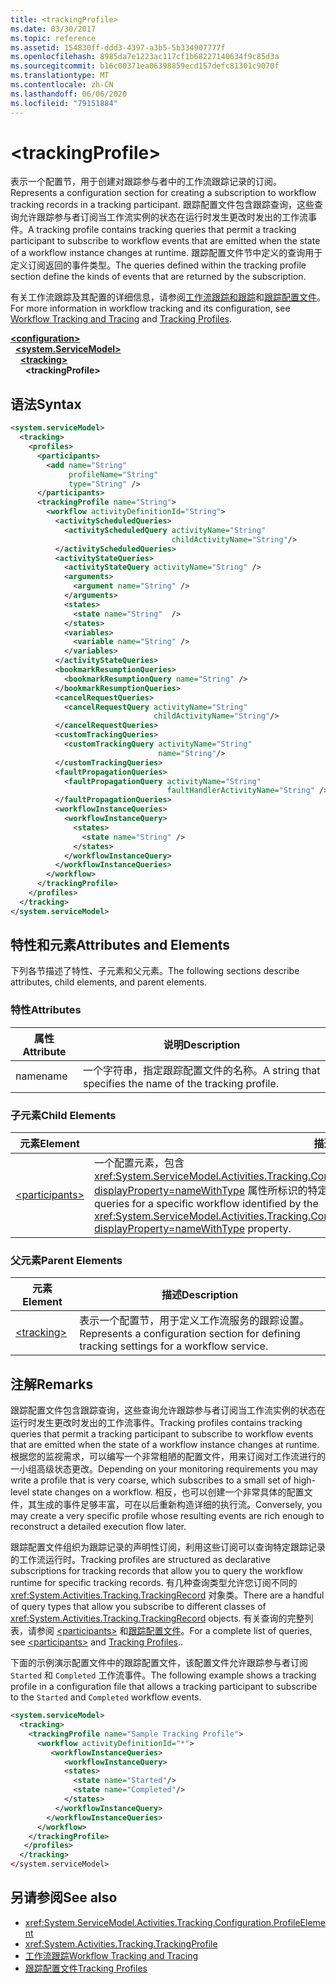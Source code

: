 ```yaml
---
title: <trackingProfile>
ms.date: 03/30/2017
ms.topic: reference
ms.assetid: 154830ff-ddd3-4397-a3b5-5b334907777f
ms.openlocfilehash: 8985da7e1223ac117cf1b68227140634f9c85d3a
ms.sourcegitcommit: b16c00371ea06398859ecd157defc81301c9070f
ms.translationtype: MT
ms.contentlocale: zh-CN
ms.lasthandoff: 06/06/2020
ms.locfileid: "79151884"
---
```

# \<trackingProfile>
<span data-ttu-id="218ac-101">表示一个配置节，用于创建对跟踪参与者中的工作流跟踪记录的订阅。</span><span class="sxs-lookup"><span data-stu-id="218ac-101">Represents a configuration section for creating a subscription to workflow tracking records in a tracking participant.</span></span> <span data-ttu-id="218ac-102">跟踪配置文件包含跟踪查询，这些查询允许跟踪参与者订阅当工作流实例的状态在运行时发生更改时发出的工作流事件。</span><span class="sxs-lookup"><span data-stu-id="218ac-102">A tracking profile contains tracking queries that permit a tracking participant to subscribe to workflow events that are emitted when the state of a workflow instance changes at runtime.</span></span> <span data-ttu-id="218ac-103">跟踪配置文件节中定义的查询用于定义订阅返回的事件类型。</span><span class="sxs-lookup"><span data-stu-id="218ac-103">The queries defined within the tracking profile section define the kinds of events that are returned by the subscription.</span></span>  
  
 <span data-ttu-id="218ac-104">有关工作流跟踪及其配置的详细信息，请参阅[工作流跟踪和跟踪](../../../windows-workflow-foundation/workflow-tracking-and-tracing.md)和[跟踪配置文件](../../../windows-workflow-foundation/tracking-profiles.md)。</span><span class="sxs-lookup"><span data-stu-id="218ac-104">For more information in workflow tracking and its configuration, see [Workflow Tracking and Tracing](../../../windows-workflow-foundation/workflow-tracking-and-tracing.md) and [Tracking Profiles](../../../windows-workflow-foundation/tracking-profiles.md).</span></span>  
  
[**\<configuration>**](../configuration-element.md)\
&nbsp;&nbsp;[**\<system.ServiceModel>**](system-servicemodel-of-workflow.md)\
&nbsp;&nbsp;&nbsp;&nbsp;[**\<tracking>**](tracking.md)\
&nbsp;&nbsp;&nbsp;&nbsp;&nbsp;&nbsp;**\<trackingProfile>**  
  
## <a name="syntax"></a><span data-ttu-id="218ac-105">语法</span><span class="sxs-lookup"><span data-stu-id="218ac-105">Syntax</span></span>  
  
```xml  
<system.serviceModel>
  <tracking>
    <profiles>
      <participants>
        <add name="String"
             profileName="String"
             type="String" />
      </participants>
      <trackingProfile name="String">
        <workflow activityDefinitionId="String">
          <activityScheduledQueries>
            <activityScheduledQuery activityName="String"
                                    childActivityName="String"/>
          </activityScheduledQueries>
          <activityStateQueries>
            <activityStateQuery activityName="String" />
            <arguments>
              <argument name="String" />
            </arguments>
            <states>
              <state name="String"  />
            </states>
            <variables>
              <variable name="String" />
            </variables>
          </activityStateQueries>
          <bookmarkResumptionQueries>
            <bookmarkResumptionQuery name="String" />
          </bookmarkResumptionQueries>
          <cancelRequestQueries>
            <cancelRequestQuery activityName="String"
                                childActivityName="String"/>
          </cancelRequestQueries>
          <customTrackingQueries>
            <customTrackingQuery activityName="String"
                                 name="String"/>
          </customTrackingQueries>
          <faultPropagationQueries>
            <faultPropagationQuery activityName="String"
                                   faultHandlerActivityName="String" />
          </faultPropagationQueries>
          <workflowInstanceQueries>
            <workflowInstanceQuery>
              <states>
                <state name="String" />
              </states>
            </workflowInstanceQuery>
          </workflowInstanceQueries>
        </workflow>
      </trackingProfile>
    </profiles>
  </tracking>
</system.serviceModel>  
```  
  
## <a name="attributes-and-elements"></a><span data-ttu-id="218ac-106">特性和元素</span><span class="sxs-lookup"><span data-stu-id="218ac-106">Attributes and Elements</span></span>  
 <span data-ttu-id="218ac-107">下列各节描述了特性、子元素和父元素。</span><span class="sxs-lookup"><span data-stu-id="218ac-107">The following sections describe attributes, child elements, and parent elements.</span></span>  
  
### <a name="attributes"></a><span data-ttu-id="218ac-108">特性</span><span class="sxs-lookup"><span data-stu-id="218ac-108">Attributes</span></span>  
  
|<span data-ttu-id="218ac-109">属性</span><span class="sxs-lookup"><span data-stu-id="218ac-109">Attribute</span></span>|<span data-ttu-id="218ac-110">说明</span><span class="sxs-lookup"><span data-stu-id="218ac-110">Description</span></span>|  
|---------------|-----------------|  
|<span data-ttu-id="218ac-111">name</span><span class="sxs-lookup"><span data-stu-id="218ac-111">name</span></span>|<span data-ttu-id="218ac-112">一个字符串，指定跟踪配置文件的名称。</span><span class="sxs-lookup"><span data-stu-id="218ac-112">A string that specifies the name of the tracking profile.</span></span>|  
  
### <a name="child-elements"></a><span data-ttu-id="218ac-113">子元素</span><span class="sxs-lookup"><span data-stu-id="218ac-113">Child Elements</span></span>  
  
|<span data-ttu-id="218ac-114">元素</span><span class="sxs-lookup"><span data-stu-id="218ac-114">Element</span></span>|<span data-ttu-id="218ac-115">描述</span><span class="sxs-lookup"><span data-stu-id="218ac-115">Description</span></span>|  
|-------------|-----------------|  
|[\<participants>](participants.md)|<span data-ttu-id="218ac-116">一个配置元素，包含 <xref:System.ServiceModel.Activities.Tracking.Configuration.ProfileWorkflowElement.ActivityDefinitionId%2A?displayProperty=nameWithType> 属性所标识的特定工作流的所有查询。</span><span class="sxs-lookup"><span data-stu-id="218ac-116">A configuration element that contains all queries for a specific workflow identified by the <xref:System.ServiceModel.Activities.Tracking.Configuration.ProfileWorkflowElement.ActivityDefinitionId%2A?displayProperty=nameWithType> property.</span></span>|  
  
### <a name="parent-elements"></a><span data-ttu-id="218ac-117">父元素</span><span class="sxs-lookup"><span data-stu-id="218ac-117">Parent Elements</span></span>  
  
|<span data-ttu-id="218ac-118">元素</span><span class="sxs-lookup"><span data-stu-id="218ac-118">Element</span></span>|<span data-ttu-id="218ac-119">描述</span><span class="sxs-lookup"><span data-stu-id="218ac-119">Description</span></span>|  
|-------------|-----------------|  
|[\<tracking>](tracking.md)|<span data-ttu-id="218ac-120">表示一个配置节，用于定义工作流服务的跟踪设置。</span><span class="sxs-lookup"><span data-stu-id="218ac-120">Represents a configuration section for defining tracking settings for a workflow service.</span></span>|  
  
## <a name="remarks"></a><span data-ttu-id="218ac-121">注解</span><span class="sxs-lookup"><span data-stu-id="218ac-121">Remarks</span></span>  
 <span data-ttu-id="218ac-122">跟踪配置文件包含跟踪查询，这些查询允许跟踪参与者订阅当工作流实例的状态在运行时发生更改时发出的工作流事件。</span><span class="sxs-lookup"><span data-stu-id="218ac-122">Tracking profiles contains tracking queries that permit a tracking participant to subscribe to workflow events that are emitted when the state of a workflow instance changes at runtime.</span></span> <span data-ttu-id="218ac-123">根据您的监视需求，可以编写一个非常粗陋的配置文件，用来订阅对工作流进行的一小组高级状态更改。</span><span class="sxs-lookup"><span data-stu-id="218ac-123">Depending on your monitoring requirements you may write a profile that is very coarse, which subscribes to a small set of high-level state changes on a workflow.</span></span> <span data-ttu-id="218ac-124">相反，也可以创建一个非常具体的配置文件，其生成的事件足够丰富，可在以后重新构造详细的执行流。</span><span class="sxs-lookup"><span data-stu-id="218ac-124">Conversely, you may create a very specific profile whose resulting events are rich enough to reconstruct a detailed execution flow later.</span></span>  
  
 <span data-ttu-id="218ac-125">跟踪配置文件组织为跟踪记录的声明性订阅，利用这些订阅可以查询特定跟踪记录的工作流运行时。</span><span class="sxs-lookup"><span data-stu-id="218ac-125">Tracking profiles are structured as declarative subscriptions for tracking records that allow you to query the workflow runtime for specific tracking records.</span></span> <span data-ttu-id="218ac-126">有几种查询类型允许您订阅不同的 <xref:System.Activities.Tracking.TrackingRecord> 对象类。</span><span class="sxs-lookup"><span data-stu-id="218ac-126">There are a handful of query types that allow you subscribe to different classes of <xref:System.Activities.Tracking.TrackingRecord> objects.</span></span> <span data-ttu-id="218ac-127">有关查询的完整列表，请参阅 [\<participants>](participants.md) 和[跟踪配置文件](../../../windows-workflow-foundation/tracking-profiles.md)。</span><span class="sxs-lookup"><span data-stu-id="218ac-127">For a complete list of queries, see [\<participants>](participants.md) and [Tracking Profiles](../../../windows-workflow-foundation/tracking-profiles.md)..</span></span>  
  
 <span data-ttu-id="218ac-128">下面的示例演示配置文件中的跟踪配置文件，该配置文件允许跟踪参与者订阅 `Started` 和 `Completed` 工作流事件。</span><span class="sxs-lookup"><span data-stu-id="218ac-128">The following example shows a tracking profile in a configuration file that allows a tracking participant to subscribe to the `Started` and `Completed` workflow events.</span></span>  
  
```xml  
<system.serviceModel>  
  <tracking>
    <trackingProfile name="Sample Tracking Profile">  
      <workflow activityDefinitionId="*">  
         <workflowInstanceQueries>  
            <workflowInstanceQuery>  
            <states>  
              <state name="Started"/>  
              <state name="Completed"/>  
            </states>  
          </workflowInstanceQuery>  
        </workflowInstanceQueries>  
      </workflow>  
    </trackingProfile>
   </profiles>  
  </tracking>  
</system.serviceModel>  
```  
  
## <a name="see-also"></a><span data-ttu-id="218ac-129">另请参阅</span><span class="sxs-lookup"><span data-stu-id="218ac-129">See also</span></span>

- <xref:System.ServiceModel.Activities.Tracking.Configuration.ProfileElement>
- <xref:System.Activities.Tracking.TrackingProfile>
- [<span data-ttu-id="218ac-130">工作流跟踪</span><span class="sxs-lookup"><span data-stu-id="218ac-130">Workflow Tracking and Tracing</span></span>](../../../windows-workflow-foundation/workflow-tracking-and-tracing.md)
- [<span data-ttu-id="218ac-131">跟踪配置文件</span><span class="sxs-lookup"><span data-stu-id="218ac-131">Tracking Profiles</span></span>](../../../windows-workflow-foundation/tracking-profiles.md)

